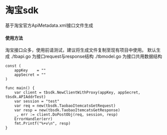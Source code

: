# 淘宝sdk
基于淘宝官方ApiMetadata.xml接口文件生成

#### 使用方法
淘宝接口众多，使用前请测试，建议将生成文件复制至现有项目中使用。
默认生成 ./tbapi.go 为接口request与response结构
./tbmodel.go 为接口共用数据结构

```
const (
	appKey    = ""
	appSecret = ""
)

func main() {
	var client = tbsdk.NewClientWithProxy(appKey, appSecret, tbsdk.APIAddrTest)
	var session = "test"
	var req = new(tbsdk.TaobaoItemcatsGetRequest)
	var resp = new(tbsdk.TaobaoItemcatsGetResponse)
	_, err := client.DoPostObj(req, session, resp)
	ErrorHandler(err)
	fmt.Printf("%+v\n", resp)
}
```